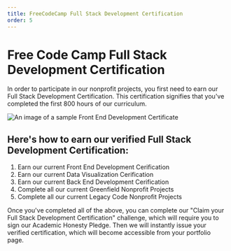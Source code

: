 ```yaml
---
title: FreeCodeCamp Full Stack Development Certification
order: 5
---
```

# Free Code Camp Full Stack Development Certification

In order to participate in our nonprofit projects, you first need to earn our Full Stack Development Certification. This certification signifies that you've completed the first 800 hours of our curriculum.

![An image of a sample Front End Development Certificate](https://i.imgur.com/Dlv4qSZ.png)

## Here's how to earn our verified Full Stack Development Certification:

1. Earn our current Front End Development Cerification
2. Earn our current Data Visualization Cerification
3. Earn our current Back End Development Cerification
4. Complete all our current Greenfield Nonprofit Projects
5. Complete all our current Legacy Code Nonprofit Projects

Once you've completed all of the above, you can complete our "Claim your Full Stack Development Certification" challenge, which will require you to sign our Academic Honesty Pledge. Then we will instantly issue your verified certification, which will become accessible from your portfolio page.
